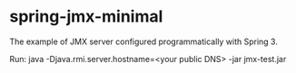 spring-jmx-minimal
==================

The example of JMX server configured programmatically with Spring 3.

Run:
java -Djava.rmi.server.hostname=&lt;your public DNS&gt; -jar jmx-test.jar